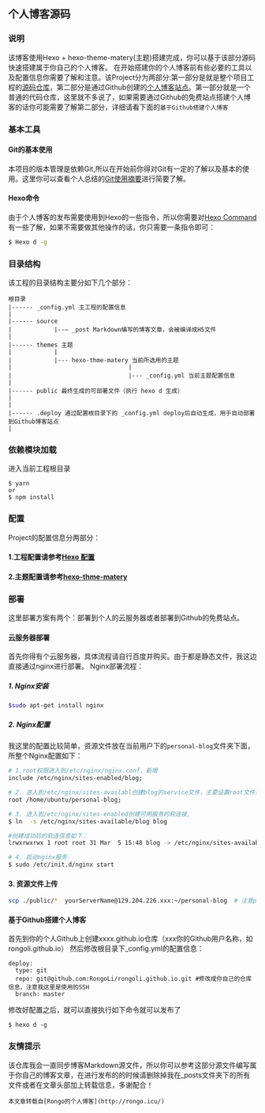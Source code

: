 ## 个人博客源码
### 说明
该博客使用Hexo + hexo-theme-matery(主题)搭建完成，你可以基于该部分源码快速搭建属于你自己的个人博客。
在开始搭建你的个人博客前有些必要的工具以及配置信息你需要了解和注意。该Project分为两部分:第一部分是就是整个项目工程的[源码仓库](https://github.com/RongoLi/personal-blog)，第二部分是通过Github创建的[个人博客站点](https://github.com/RongoLi/rongoli.github.io)。第一部分就是一个普通的代码仓库，这里就不多说了，如果需要通过Github的免费站点搭建个人博客的话你可能需要了解第二部分，详细请看下面的`基于Github搭建个人博客`

### 基本工具
#### Git的基本使用
本项目的版本管理是依赖Git,所以在开始前你得对Git有一定的了解以及基本的使用。这里你可以查看个人总结的[Git使用摘要](http://rongo.icu/2019/07/09/git-shi-yong-zhai-yao/)进行简要了解。

#### Hexo命令
由于个人博客的发布需要使用到Hexo的一些指令，所以你需要对[Hexo Command](https://hexo.io/zh-cn/docs/commands)有一些了解，如果不需要做其他操作的话，你只需要一条指令即可：
```sh
$ Hexo d -g
```

### 目录结构
该工程的目录结构主要分如下几个部分：
```
根目录
|------ _config.yml 主工程的配置信息
|
|------ source 
|            |--— _post Markdown编写的博客文章，会被编译成H5文件    
|
|------ themes 主题
|            |
|            |--- hexo-thme-matery 当前所选用的主题
|                                 |
|                                 |--- _config.yml 当前主题配置信息
| 
|------ public 最终生成的可部署文件（执行 hexo d 生成）                               
|
|
|------ .deploy 通过配置根目录下的 _config.yml deploy后自动生成，用于自动部署到Github博客站点
|
```
### 依赖模块加载
进入当前工程根目录
```
$ yarn
or 
$ npm install
```

### 配置
Project的配置信息分两部分：
#### 1.工程配置请参考[Hexo 配置](https://hexo.io/zh-cn/docs/configuration.html)
#### 2.主题配置请参考[hexo-thme-matery](https://github.com/blinkfox/hexo-theme-matery)

### 部署
这里部署方案有两个：部署到个人的云服务器或者部署到Github的免费站点。

#### 云服务器部署
首先你得有个云服务器，具体流程请自行百度并购买。由于都是静态文件，我这边直接通过nginx进行部署。
Nginx部署流程：
##### 1. Nginx安装
```sh
$sudo apt-get install nginx
```
##### 2. Nginx配置
我这里的配置比较简单，资源文件放在当前用户下的`personal-blog`文件夹下面，所整个Nginx配置如下：
```sh
# 1.root权限进入到/etc/nginx/nginx.conf，新增
include /etc/nginx/sites-enabled/blog;

# 2. 进入到/etc/nginx/sites-availabl创建blog的service文件，主要设置root文件夹映射
root /home/ubuntu/personal-blog;

# 3. 进入到/etc/nginx/sites-enabled创建可用服务的软连接,
$ ln  -s /etc/nginx/sites-available/blog blog

#创建成功后的软连信息如下：
lrwxrwxrwx 1 root root 31 Mar  5 15:48 blog -> /etc/nginx/sites-available/blog

# 4. 启动nginx服务
$ sudo /etc/init.d/nginx start
```
#### 3. 资源文件上传
```sh 
scp ./public/*  yourServerName@129.204.226.xxx:~/personal-blog  # 注意personal-blog是否已经创建
```
#### 基于Github搭建个人博客
首先到你的个人Github上创建xxxx.github.io仓库（xxx你的Github用户名称，如 rongoli.github.io）
然后修改根目录下_config.yml的配置信息：
```
deploy:
  type: git
  repo: git@github.com:RongoLi/rongoli.github.io.git #修改成你自己的仓库信息，注意我这里是使用的SSH
  branch: master
```
修改好配置之后，就可以直接执行如下命令就可以发布了
```
$ hexo d -g
```

### 友情提示
该仓库我会一直同步博客Markdown源文件，所以你可以参考这部分源文件编写属于你自己的博客文章，在进行发布的的时候请删除掉我在_posts文件夹下的所有文件或者在文章头部加上转载信息，多谢配合！
```
本文章转载自[Rongo的个人博客](http://rongo.icu/)
```